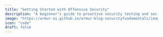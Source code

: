 ```yaml
---
title: "Getting Started with Offensive Security"
description: "A beginner’s guide to proactive security testing and sec fundamentals."
image: "https://armur-ai.github.io/armur-blog-securityfundamentals/images/2.avif"
icon: "code"
draft: false
---
```


